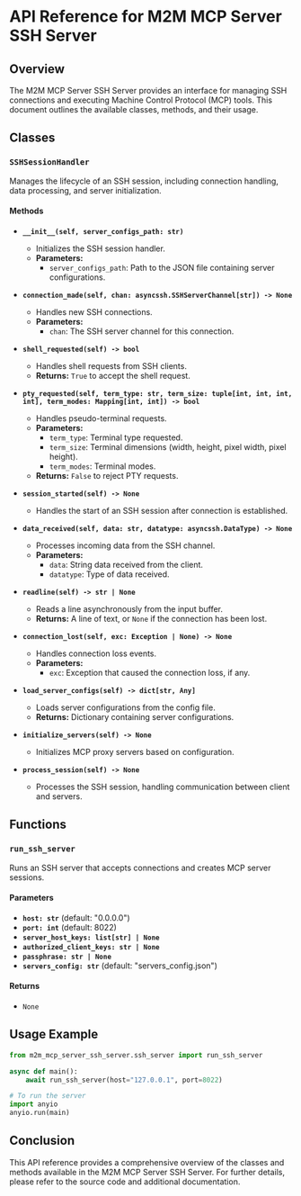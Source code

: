 # API Reference for M2M MCP Server SSH Server

## Overview

The M2M MCP Server SSH Server provides an interface for managing SSH connections and executing Machine Control Protocol (MCP) tools. This document outlines the available classes, methods, and their usage.

## Classes

### `SSHSessionHandler`

Manages the lifecycle of an SSH session, including connection handling, data processing, and server initialization.

#### Methods

- **`__init__(self, server_configs_path: str)`**
  - Initializes the SSH session handler.
  - **Parameters:**
    - `server_configs_path`: Path to the JSON file containing server configurations.

- **`connection_made(self, chan: asyncssh.SSHServerChannel[str]) -> None`**
  - Handles new SSH connections.
  - **Parameters:**
    - `chan`: The SSH server channel for this connection.

- **`shell_requested(self) -> bool`**
  - Handles shell requests from SSH clients.
  - **Returns:** `True` to accept the shell request.

- **`pty_requested(self, term_type: str, term_size: tuple[int, int, int, int], term_modes: Mapping[int, int]) -> bool`**
  - Handles pseudo-terminal requests.
  - **Parameters:**
    - `term_type`: Terminal type requested.
    - `term_size`: Terminal dimensions (width, height, pixel width, pixel height).
    - `term_modes`: Terminal modes.
  - **Returns:** `False` to reject PTY requests.

- **`session_started(self) -> None`**
  - Handles the start of an SSH session after connection is established.

- **`data_received(self, data: str, datatype: asyncssh.DataType) -> None`**
  - Processes incoming data from the SSH channel.
  - **Parameters:**
    - `data`: String data received from the client.
    - `datatype`: Type of data received.

- **`readline(self) -> str | None`**
  - Reads a line asynchronously from the input buffer.
  - **Returns:** A line of text, or `None` if the connection has been lost.

- **`connection_lost(self, exc: Exception | None) -> None`**
  - Handles connection loss events.
  - **Parameters:**
    - `exc`: Exception that caused the connection loss, if any.

- **`load_server_configs(self) -> dict[str, Any]`**
  - Loads server configurations from the config file.
  - **Returns:** Dictionary containing server configurations.

- **`initialize_servers(self) -> None`**
  - Initializes MCP proxy servers based on configuration.

- **`process_session(self) -> None`**
  - Processes the SSH session, handling communication between client and servers.

## Functions

### `run_ssh_server`

Runs an SSH server that accepts connections and creates MCP server sessions.

#### Parameters

- **`host: str`** (default: "0.0.0.0")
- **`port: int`** (default: 8022)
- **`server_host_keys: list[str] | None`**
- **`authorized_client_keys: str | None`**
- **`passphrase: str | None`**
- **`servers_config: str`** (default: "servers_config.json")

#### Returns

- `None`

## Usage Example

```python
from m2m_mcp_server_ssh_server.ssh_server import run_ssh_server

async def main():
    await run_ssh_server(host="127.0.0.1", port=8022)

# To run the server
import anyio
anyio.run(main)
```

## Conclusion

This API reference provides a comprehensive overview of the classes and methods available in the M2M MCP Server SSH Server. For further details, please refer to the source code and additional documentation.